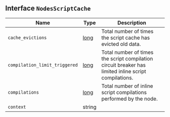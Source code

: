 ## Interface `NodesScriptCache`

| Name | Type | Description |
| - | - | - |
| `cache_evictions` | [long](./long.md) | Total number of times the script cache has evicted old data. |
| `compilation_limit_triggered` | [long](./long.md) | Total number of times the script compilation circuit breaker has limited inline script compilations. |
| `compilations` | [long](./long.md) | Total number of inline script compilations performed by the node. |
| `context` | string | &nbsp; |
